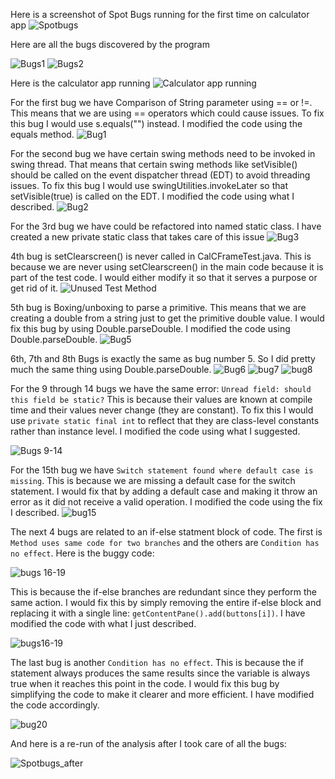 Here is a screenshot of Spot Bugs running for the first time on calculator app
![Spotbugs](assets/SpotBugs.png)

Here are all the bugs discovered by the program

![Bugs1](assets/Bugs1.png)
![Bugs2](assets/Bugs2.png)

Here is the calculator app running
![Calculator app running](assets/CalculatorAppRunning.png)

For the first bug we have Comparison of String parameter using == or !=. This means that we are using == operators which could cause issues. To fix this bug I would use s.equals("") instead. I modified the code using the equals method.
![Bug1](assets/bug1.png)


For the second bug we have certain swing methods need to be invoked in swing thread. That means that certain swing methods like setVisible() should be called on the event dispatcher thread (EDT) to avoid threading issues. To fix this bug I would use swingUtilities.invokeLater so that setVisible(true) is called on the EDT. I modified the code using what I described.
![Bug2](assets/bug2.png)

For the 3rd bug we have could be refactored into named static class. I have created a new private static class that takes care of this issue
![Bug3](assets/bug3.png)

4th bug is setClearscreen() is never called in CalCFrameTest.java. This is because we are never using setClearscreen() in the main code because it is part of the test code. I would either modify it so that it serves a purpose or get rid of it.
![Unused Test Method](assets/UnusedTestMethod.png)

5th bug is Boxing/unboxing to parse a primitive. This means that we are creating a double from a string just to get the primitive double value. I would fix this bug by using Double.parseDouble. I modified the code using Double.parseDouble.
![Bug5](assets/bug5.png)

6th, 7th and 8th Bugs is exactly the same as bug number 5. So I did pretty much the same thing using Double.parseDouble.
![Bug6](assets/bug6.png)
![bug7](assets/bug7.png)
![bug8](assets/bu8.png)

For the 9 through 14 bugs we have the same error: `Unread field: should this field be static?` This is because their values are known at compile time and their values never change (they are constant). To fix this I would use `private static final int` to reflect that they are class-level constants rather than instance level. I modified the code using what I suggested.

![Bugs 9-14](assets/bug9-14.png)

For the 15th bug we have `Switch statement found where default case is missing`. This is because we are missing a default case for the switch statement. I would fix that by adding a default case and making it throw an error as it did not receive a valid operation. I modified the code using the fix I described.
![bug15](assets/bug15.png)

The next 4 bugs are related to an if-else statment block of code. The first is `Method uses same code for two branches` and the others are `Condition has no effect`. Here is the buggy code:

![bugs 16-19](assets/bugs16-19_.png)

This is because the if-else branches are redundant since they perform the same action. I would fix this by simply removing the entire if-else block and replacing it with a single line: `getContentPane().add(buttons[i])`. I have modified the code with what I just described.

![bugs16-19](assets/bugs16-19.png)

The last bug is another `Condition has no effect`. This is because the if statement always produces the same results since the variable is always true when it reaches this point in the code. I would fix this bug by simplifying the code to make it clearer and more efficient. I have modified the code accordingly.

![bug20](assets/bug20.png)

And here is a re-run of the analysis after I took care of all the bugs:

![Spotbugs_after](assets/spotbugs_after.png)